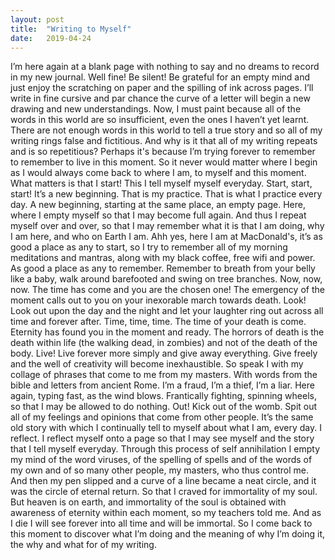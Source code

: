 ```yaml
---
layout: post
title:  "Writing to Myself"
date:   2019-04-24
---
```


I’m here again at a blank page with nothing to say and no dreams to record in my new journal. Well fine! Be silent! Be grateful for an empty mind and just enjoy the scratching on paper and the spilling of ink across pages. I’ll write in fine cursive and par chance the curve of a letter will begin a new drawing and new understandings. Now, I must paint because all of the words in this world are so insufficient, even the ones I haven’t yet learnt. There are not enough words in this world to tell a true story and so all of my writing rings false and fictitious. And why is it that all of my writing repeats and is so repetitious? Perhaps it's because I’m trying forever to remember to remember to live in this moment. So it never would matter where I begin as I would always come back to where I am, to myself and this moment. What matters is that I start! This I tell myself myself everyday. Start, start, start! It’s a new beginning. That is my practice. That is what I practice every day. A new beginning, starting at the same place, an empty page. Here, where I empty myself so that I may become full again. And thus I repeat myself over and over, so that I may remember what it is that I am doing, why I am here, and who on Earth I am. Ahh yes, here I am at MacDonald's, it’s as good a place as any to start, so I try to remember all of my morning meditations and mantras, along with my black coffee, free wifi and power. As good a place as any to remember. Remember to breath from your belly like a baby, walk around barefooted and swing on tree branches. Now, now, now. The time has come and you are the chosen one! The emergency of the moment calls out to you on your inexorable march towards death. Look! Look out upon the day and the night and let your laughter ring out across all time and forever after. Time, time, time. The time of your death is come. Eternity has found you in the moment and ready. The horrors of death is the death within life (the walking dead, in zombies) and not of the death of the body. Live! Live forever more simply and give away everything. Give freely and the well of creativity will become inexhaustible. So speak I with my collage of phrases that come to me from my masters. With words from the bible and letters from ancient Rome. I’m a fraud, I’m a thief, I’m a liar. Here again, typing fast, as the wind blows. Frantically fighting, spinning wheels, so that I may be allowed to do nothing. Out! Kick out of the womb. Spit out all of my feelings and opinions that come from other people. It’s the same old story with which I continually tell to myself about what I am, every day. I reflect. I reflect myself onto a page so that I may see myself and the story that I tell myself everyday. Through this process of self annihilation I empty my mind of the word viruses, of the spelling of spells and of the words of my own and of so many other people, my masters, who thus control me. And then my pen slipped and a curve of a line became a neat circle, and it was the circle of eternal return. So that I craved for immortality of my soul. But heaven is on earth, and immortality of the soul is obtained with awareness of eternity within each moment, so my teachers told me. And as I die I will see forever into all time and will be immortal. So I come back to this moment to discover what I’m doing and the meaning of why I’m doing it, the why and what for of my writing.
